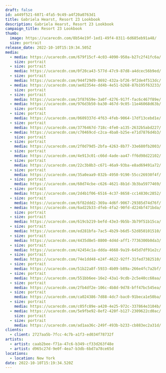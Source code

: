 ```yaml
---
draft: false
id: a449f521-6071-4fa5-9c49-a4f20a0763d1
title: Gabriela Hearst, Resort 23 Lookbook
description: Gabriela Hearst, Resort 23 Lookbook
campaign_title: R﻿esort 23 Lookbook
thumb:
  image: https://ucarecdn.com/8b54e19f-1ed1-49f4-8311-6d685eb91a48/
  size: portrait
release_date: 2022-10-10T15:19:34.505Z
media:
  - media: https://ucarecdn.com/679f15cf-4c03-4090-950a-b27c2f41fc6a/
    size: portrait
  - size: portrait
    media: https://ucarecdn.com/0f20ca43-577d-47c9-87d8-a4dcec56b9ed/
  - size: portrait
    media: https://ucarecdn.com/944f29d9-8692-432a-bf26-9f2de4f513dc/
  - media: https://ucarecdn.com/ae02354e-dd4b-4e51-b268-87b195f63233/
    size: portrait
  - size: portrait
    media: https://ucarecdn.com/3f87659e-3a0f-4276-917f-fac6c467f89e/
  - media: https://ucarecdn.com/976d3b50-ba30-467d-9c05-11e46068d63b/
    size: portrait
  - size: portrait
    media: https://ucarecdn.com/0609337d-4f63-4feb-9064-17df13cebd1e/
  - size: portrait
    media: https://ucarecdn.com/3776467d-718c-4fe0-a135-2632b5abd227/
  - media: https://ucarecdn.com/c70469cd-c2ca-4ba8-b25e-e71d7876d4b3/
    size: portrait
  - size: portrait
    media: https://ucarecdn.com/2f0d79d5-2bfa-4263-8b77-33e680fb2003/
  - size: portrait
    media: https://ucarecdn.com/4e913c01-c66d-4ade-aa47-ff6d98d22102/
  - size: portrait
    media: https://ucarecdn.com/22c3b8b3-c671-46a9-93ba-e8ad69491a72/
  - size: portrait
    media: https://ucarecdn.com/35a0eaa9-032b-4950-9190-55cc26930f4f/
  - size: portrait
    media: https://ucarecdn.com/60d74cbe-c626-4621-8b1d-3b3ba5977469/
  - size: portrait
    media: https://ucarecdn.com/2d4b1f06-6516-4c37-8658-cc14830c2852/
  - size: portrait
    media: https://ucarecdn.com/6f82ddd2-369a-4d6f-9067-29385d74d76f/
  - media: https://ucarecdn.com/6ad22b33-dfeb-4fa2-90fd-d224bf471bda/
    size: portrait
  - size: portrait
    media: https://ucarecdn.com/619cb219-befd-43e3-9b5b-3b79f51b15ca/
  - size: portrait
    media: https://ucarecdn.com/ed281bfa-7ac5-4b29-b6d5-52d850101510/
  - size: portrait
    media: https://ucarecdn.com/4435d8e5-8800-4d4d-aff1-7736300b0da3/
  - size: portrait
    media: https://ucarecdn.com/42454c1a-ddda-4668-9a19-645d7df91e2c/
  - size: portrait
    media: https://ucarecdn.com/74e1dd48-e24f-4622-92ff-31fed7382510/
  - size: portrait
    media: https://ucarecdn.com/51b22a8f-5933-4b09-b89a-266e4fc7a2bf/
  - size: portrait
    media: https://ucarecdn.com/551bb6ee-16e2-43a1-9cdb-2c5e40cc60aa/
  - size: portrait
    media: https://ucarecdn.com/2fb4df2e-106c-4b8d-9d78-bff47bc545ea/
  - size: portrait
    media: https://ucarecdn.com/ca024386-7d88-4dc7-bac0-91beca1e50ba/
  - size: portrait
    media: https://ucarecdn.com/c05fc89e-a420-4e25-972c-337864e3104b/
  - media: https://ucarecdn.com/5e9fbe92-8ef2-420f-b127-2309622cd0ac/
    size: portrait
  - size: portrait
    media: https://ucarecdn.com/ad1aa36c-249f-493b-b233-cb883ec2a31d/
clients:
  - client: 2727aa5b-7fcc-4c7b-a1f3-ed034f78732f
artists:
  - artist: caab2bee-f71a-47c6-b349-cf33d263f48e
  - artist: d965c27d-9e0f-4ea7-b3db-6bd7a78ce65d
locations:
  - location: New York
date: 2022-10-10T15:19:34.520Z
---
```

